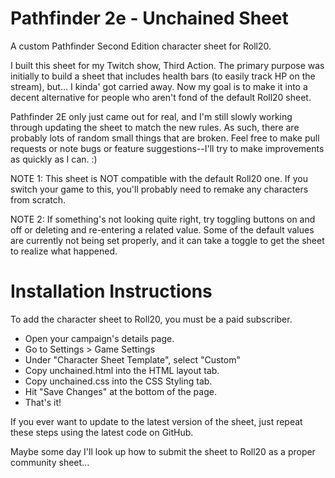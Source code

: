 # Pathfinder 2e - Unchained Sheet
A custom Pathfinder Second Edition character sheet for Roll20.

I built this sheet for my Twitch show, Third Action. The primary purpose was initially to build a sheet that includes health bars (to easily track HP on the stream), but... I kinda' got carried away. Now my goal is to make it into a decent alternative for people who aren't fond of the default Roll20 sheet.

Pathfinder 2E only just came out for real, and I'm still slowly working through updating the sheet to match the new rules. As such, there are probably lots of random small things that are broken. Feel free to make pull requests or note bugs or feature suggestions--I'll try to make improvements as quickly as I can. :)

NOTE 1: This sheet is NOT compatible with the default Roll20 one. If you switch your game to this, you'll probably need to remake any characters from scratch.

NOTE 2: If something's not looking quite right, try toggling buttons on and off or deleting and re-entering a related value. Some of the default values are currently not being set properly, and it can take a toggle to get the sheet to realize what happened.

# Installation Instructions

To add the character sheet to Roll20, you must be a paid subscriber.

* Open your campaign's details page.
* Go to Settings > Game Settings
* Under "Character Sheet Template", select "Custom"
* Copy unchained.html into the HTML layout tab.
* Copy unchained.css into the CSS Styling tab.
* Hit "Save Changes" at the bottom of the page.
* That's it!

If you ever want to update to the latest version of the sheet, just repeat these steps using the latest code on GitHub.

Maybe some day I'll look up how to submit the sheet to Roll20 as a proper community sheet...